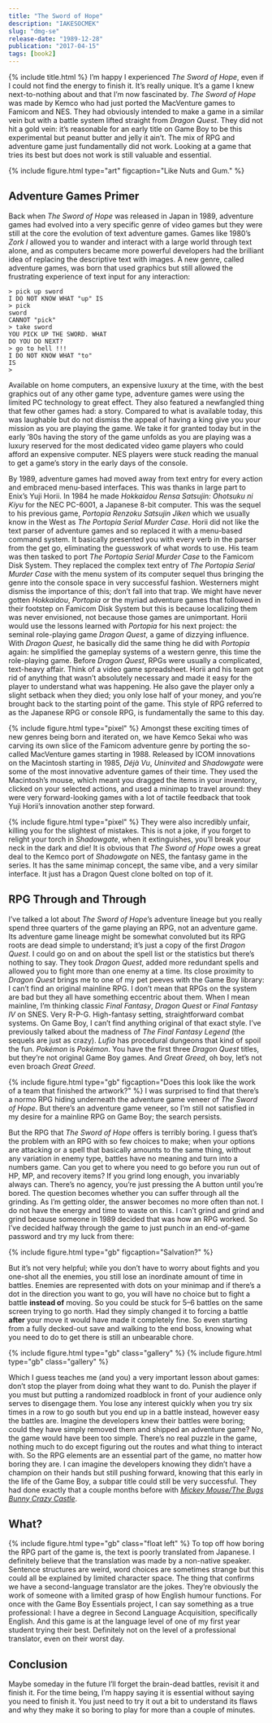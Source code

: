 ```yaml
---
title: "The Sword of Hope"
description: "IAKESOCMEK"
slug: "dmg-se"
release-date: "1989-12-28"
publication: "2017-04-15"
tags: [book2]
---
```

{% include title.html %}
I’m happy I experienced *The Sword of Hope*, even if I could not find the energy to finish it. It’s really unique. It’s a game I knew next-to-nothing about and that I’m now fascinated by. *The Sword of Hope* was made by Kemco who had just ported the MacVenture games to Famicom and NES. They had obviously intended to make a game in a similar vein but with a battle system lifted straight from *Dragon Quest*. They did not hit a gold vein: it’s reasonable for an early title on Game Boy to be this experimental but peanut butter and jelly it ain’t. The mix of RPG and adventure game just fundamentally did not work. Looking at a game that tries its best but does not work is still valuable and essential.

{% include figure.html type="art" figcaption="Like Nuts and Gum." %}

## Adventure Games Primer

Back when *The Sword of Hope* was released in Japan in 1989, adventure games had evolved into a very specific genre of video games but they were still at the core the evolution of text adventure games. Games like 1980’s *Zork I* allowed you to wander and interact with a large world through text alone, and as computers became more powerful developers had the brilliant idea of replacing the descriptive text with images. A new genre, called adventure games, was born that used graphics but still allowed the frustrating experience of text input for any interaction:

<code>> pick up sword<br>I DO NOT KNOW WHAT "up" IS<br>> pick sword<br>CANNOT "pick"<br>> take sword<br>YOU PICK UP THE SWORD. WHAT DO YOU DO NEXT?<br>> go to hell !!!<br>I DO NOT KNOW WHAT "to" IS<br>> </code>

Available on home computers, an expensive luxury at the time, with the best graphics out of any other game type, adventure games were using the limited PC technology to great effect. They also featured a newfangled thing that few other games had: a story. Compared to what is available today, this was laughable but do not dismiss the appeal of having a king give you your mission as you are playing the game. We take it for granted today but in the early ’80s having the story of the game unfolds as you are playing was a luxury reserved for the most dedicated video game players who could afford an expensive computer. NES players were stuck reading the manual to get a game’s story in the early days of the console.

By 1989, adventure games had moved away from text entry for every action and embraced menu-based interfaces. This was thanks in large part to Enix’s Yuji Horii. In 1984 he made *Hokkaidou Rensa Satsujin: Ohotsuku ni Kiyu* for the NEC PC-6001, a Japanese 8-bit computer. This was the sequel to his previous game, *Portopia Renzoku Satsujin Jiken* which we usually know in the West as *The Portopia Serial Murder Case*. Horii did not like the text parser of adventure games and so replaced it with a menu-based command system. It basically presented you with every verb in the parser from the get go, eliminating the guesswork of what words to use. His team was then tasked to port *The Portopia Serial Murder Case* to the Famicom Disk System. They replaced the complex text entry of *The Portopia Serial Murder Case* with the menu system of its computer sequel thus bringing the genre into the console space in very successful fashion. Westerners might dismiss the importance of this; don’t fall into that trap. We might have never gotten *Hokkaidou*, *Portopia* or the myriad adventure games that followed in their footstep on Famicom Disk System but this is because localizing them was never envisioned, not because those games are unimportant. Horii would use the lessons learned with *Portopia* for his next project: the seminal role-playing game *Dragon Quest*, a game of dizzying influence. With *Dragon Quest*, he basically did the same thing he did with *Portopia* again: he simplified the gameplay systems of a western genre, this time the role-playing game. Before *Dragon Quest*, RPGs were usually a complicated, text-heavy affair. Think of a video game spreadsheet. Horii and his team got rid of anything that wasn’t absolutely necessary and made it easy for the player to understand what was happening. He also gave the player only a slight setback when they died; you only lose half of your money, and you’re brought back to the starting point of the game. This style of RPG referred to as the Japanese RPG or console RPG, is fundamentally the same to this day.

{% include figure.html type="pixel" %}
Amongst these exciting times of new genres being born and iterated on, we have Kemco Sekai who was carving its own slice of the Famicom adventure genre by porting the so-called MacVenture games starting in 1988. Released by ICOM innovations on the Macintosh starting in 1985, *Déjà Vu*, *Uninvited* and *Shadowgate* were some of the most innovative adventure games of their time. They used the Macintosh’s mouse, which meant you dragged the items in your inventory, clicked on your selected actions, and used a minimap to travel around: they were very forward-looking games with a lot of tactile feedback that took Yuji Horii’s innovation another step forward.

{% include figure.html type="pixel" %}
They were also incredibly unfair, killing you for the slightest of mistakes. This is not a joke, if you forget to relight your torch in *Shadowgate*, when it extinguishes, you’ll break your neck in the dark and die! It is obvious that *The Sword of Hope* owes a great deal to the Kemco port of *Shadowgate* on NES, the fantasy game in the series. It has the same minimap concept, the same vibe, and a very similar interface. It just has a Dragon Quest clone bolted on top of it.

## RPG Through and Through

I’ve talked a lot about *The Sword of Hope*’s adventure lineage but you really spend three quarters of the game playing an RPG, not an adventure game. Its adventure game lineage might be somewhat convoluted but its RPG roots are dead simple to understand; it’s just a copy of the first *Dragon Quest*. I could go on and on about the spell list or the statistics but there’s nothing to say. They took *Dragon Quest*, added more redundant spells and allowed you to fight more than one enemy at a time. Its close proximity to *Dragon Quest* brings me to one of my pet peeves with the Game Boy library: I can’t find an original mainline RPG. I don’t mean that RPGs on the system are bad but they all have something eccentric about them. When I mean mainline, I’m thinking classic *Final Fantasy*, *Dragon Quest* or *Final Fantasy IV* on SNES. Very R-P-G. High-fantasy setting, straightforward combat systems. On Game Boy, I can’t find anything original of that exact style. I’ve previously talked about the madness of *The Final Fantasy Legend* (the sequels are just as crazy). *Lufia* has procedural dungeons that kind of spoil the fun. *Pokémon* is *Pokémon*. You have the first three *Dragon Quest* titles, but they’re not original Game Boy games. And *Great Greed*, oh boy, let’s not even broach *Great Greed*.

{% include figure.html type="gb" figcaption="Does this look like the work of a team that finished the artwork?" %}
I was surprised to find that there’s a normo RPG hiding underneath the adventure game veneer of *The Sword of Hope*. But there’s an adventure game veneer, so I’m still not satisfied in my desire for a mainline RPG on Game Boy; the search persists.

But the RPG that *The Sword of Hope* offers is terribly boring. I guess that’s the problem with an RPG with so few choices to make; when your options are attacking or a spell that basically amounts to the same thing, without any variation in enemy type, battles have no meaning and turn into a numbers game. Can you get to where you need to go before you run out of HP, MP, and recovery items? If you grind long enough, you invariably always can. There’s no agency, you’re just pressing the A button until you’re bored. The question becomes whether you can suffer through all the grinding. As I’m getting older, the answer becomes no more often than not. I do not have the energy and time to waste on this. I can’t grind and grind and grind because someone in 1989 decided that was how an RPG worked. So I’ve decided halfway through the game to just punch in an end-of-game password and try my luck from there:

{% include figure.html type="gb" figcaption="Salvation?" %}

But it’s not very helpful; while you don’t have to worry about fights and you one-shot all the enemies, you still lose an inordinate amount of time in battles. Enemies are represented with dots on your minimap and if there’s a dot in the direction you want to go, you will have no choice but to fight a battle **instead of** moving. So you could be stuck for 5–6 battles on the same screen trying to go north. Had they simply changed it to forcing a battle **after** your move it would have made it completely fine. So even starting from a fully decked-out save and walking to the end boss, knowing what you need to do to get there is still an unbearable chore.

<div class="gallery">
{% include figure.html type="gb" class="gallery" %}
{% include figure.html type="gb" class="gallery" %}
</div>

Which I guess teaches me (and you) a very important lesson about games: don’t stop the player from doing what they want to do. Punish the player if you must but putting a randomized roadblock in front of your audience only serves to disengage them. You lose any interest quickly when you try six times in a row to go south but you end up in a battle instead, however easy the battles are. Imagine the developers knew their battles were boring; could they have simply removed them and shipped an adventure game? No, the game would have been too simple. There’s no real puzzle in the game, nothing much to do except figuring out the routes and what thing to interact with. So the RPG elements are an essential part of the game, no matter how boring they are. I can imagine the developers knowing they didn’t have a champion on their hands but still pushing forward, knowing that this early in the life of the Game Boy, a subpar title could still be very successful. They had done exactly that a couple months before with *[Mickey Mouse/The Bugs Bunny Crazy Castle](/articles/dmg-bb)*.

## What?

{% include figure.html type="gb" class="float left" %}
To top off how boring the RPG part of the game is, the text is poorly translated from Japanese. I definitely believe that the translation was made by a non-native speaker. Sentence structures are weird, word choices are sometimes strange but this could all be explained by limited character space. The thing that confirms we have a second-language translator are the jokes. They’re obviously the work of someone with a limited grasp of how English humour functions. For once with the Game Boy Essentials project, I can say something as a true professional: I have a degree in Second Language Acquisition, specifically English. And this game is at the language level of one of my first year student trying their best. Definitely not on the level of a professional translator, even on their worst day.

## Conclusion

Maybe someday in the future I’ll forget the brain-dead battles, revisit it and finish it. For the time being, I’m happy saying it is essential without saying you need to finish it. You just need to try it out a bit to understand its flaws and why they make it so boring to play for more than a couple of minutes.
